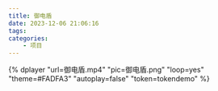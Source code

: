 ```yaml
---
title: 御电盾
date: 2023-12-06 21:06:16
tags:
categories:
    - 项目
---
```


<!--more-->

{% dplayer "url=御电盾.mp4"  "pic=御电盾.png" "loop=yes" "theme=#FADFA3" "autoplay=false" "token=tokendemo" %}